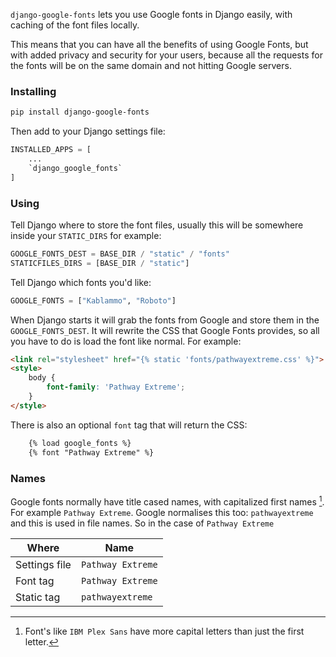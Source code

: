 `django-google-fonts` lets you use Google fonts in Django easily, with caching of the font files locally. 

This means that you can have all the benefits of using Google Fonts, but with added privacy and security for your users, because all the requests for the fonts will be on the same domain and not hitting Google servers.

### Installing

```bash
pip install django-google-fonts
```

Then add to your Django settings file:

```python
INSTALLED_APPS = [
    ...
    `django_google_fonts`
]
```

### Using

Tell Django where to store the font files, usually this will be somewhere inside your `STATIC_DIRS` for example:

```python
GOOGLE_FONTS_DEST = BASE_DIR / "static" / "fonts"
STATICFILES_DIRS = [BASE_DIR / "static"]
```

Tell Django which fonts you'd like:

```python
GOOGLE_FONTS = ["Kablammo", "Roboto"]
```

When Django starts it will grab the fonts from Google and store them in the `GOOGLE_FONTS_DEST`. It will rewrite the CSS that Google Fonts provides, so all you have to do is load the font like normal. For example:

```html
<link rel="stylesheet" href="{% static 'fonts/pathwayextreme.css' %}">
<style>
    body {
        font-family: 'Pathway Extreme';
    }
</style>
```

There is also an optional `font` tag that will return the CSS:

```html
    {% load google_fonts %}
    {% font "Pathway Extreme" %}
```

### Names

Google fonts normally have title cased names, with capitalized first names [^1]. For example `Pathway Extreme`. Google normalises this too: `pathwayextreme` and this is used in file names. So in the case of `Pathway Extreme`

|Where|Name|
|-|-|
|Settings file|`Pathway Extreme`|
|Font tag|`Pathway Extreme`|
|Static tag|`pathwayextreme`|

[^1]: Font's like `IBM Plex Sans` have more capital letters than just the first letter.